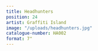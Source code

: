```yaml
---
title: Headhunters
position: 24
artist: Graffiti Island
image: "/uploads/headhunters.jpg"
catalogue-number: HA002
format: 7"
---
```


